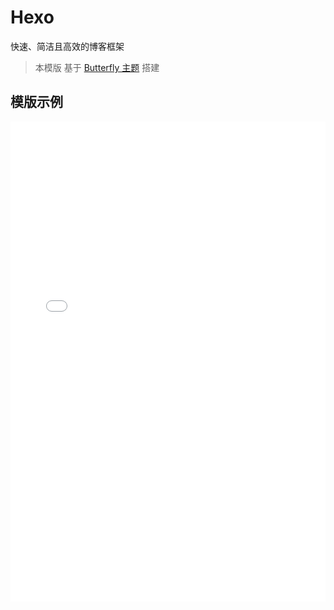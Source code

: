 # Hexo

快速、简洁且高效的博客框架

> 本模版 基于 [Butterfly 主题](https://github.com/jerryc127/hexo-theme-butterfly) 搭建

## 模版示例

<iframe v-if='flag' src="//team.zhangsifan.com/hexo-template/" style="border: none; width: 100%; height: 768px" ></iframe>

<script setup>
import { ref,onMounted } from 'vue'

const flag = ref(false)

onMounted(() => {
   setTimeout(() => {
      flag.value = true
    }, 1000)
    console.log(123)
})
</script>
